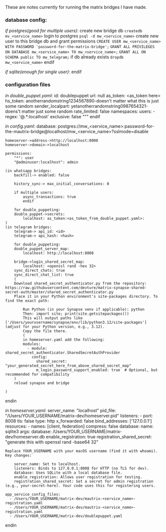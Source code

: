 These are notes currently for running the matrix bridges I have made.



### database config:

*if postgres(good for multiple users)*:
create new bridge db
```createdb mv_<service_name>```
login to postgres
```psql -d mw_<service_name>```
create new user to this bridge db and grant permissions
```CREATE USER mw_<service_name> WITH PASSWORD 'password-for-the-matrix-bridge';```
```GRANT ALL PRIVILEGES ON DATABASE mw_<service_name> TO mw_<service_name>;```
```GRANT ALL ON SCHEMA public TO mw_telegram;```
if db already exists
```dropdb mw_<service_name>```
endif

*if sqlite(enough for single user)*:
endif

### configuration files

*in double_puppet.yaml*:
    id: doublepuppet
    url: null
    as_token: <as_token here> 
    hs_token: anotherrandomstring1234567890-doesn't matter what this is just some random
    sender_localpart: yetanotherrandomstring0987654321-doens't matter just some random
    rate_limited: false
    namespaces:
      users:
      - regex: '@.*:localhost'
        exclusive: false
    """
endif

*in config.yaml*:
    database: postgres://mw_<service_name>:password-for-the-mautrix-bridge@localhost/mw_<service_name>?sslmode=disable

    homeserver->address->http://localhost:8008
    homeserver->domain->localhost

    permissions:
        "*": user
        "@adminuser:localhost": admin

    (in whatsapp bridges:
        backfill-> enabled: false

        history_sync-> max_initial_conversations: 0

        if multiple users:
            async_transactions: true
            endif

        for double_puppeting:
        double_puppet->secrets:
            localhost: as_token:<as_token_from_double_puppet.yaml>:
    )
    (in telegram bridges:
        telegram-> api_id: <id>
        telegram-> api_hash: <hash>

        for double_puppeting:
        double_puppet_server_map:
            localhost: http://localhost:8008

        bridge->login_shared_secret_map:
            localhost: <openssl rand -hex 32>
        sync_direct_chats: true
        sync_direct_chat_list: true
        (
        Download shared_secret_authenticator.py from the repository: https://raw.githubusercontent.com/devture/matrix-synapse-shared-secret-auth/master/shared_secret_authenticator.py
        Place it in your Python environment's site-packages directory. To find the exact path:

            Run Python (in your Synapse venv if applicable): python
            Then: import site; print(site.getsitepackages())
            This will output paths like ['/Users/yourusername/synapse/env/lib/python3.12/site-packages'] (adjust for your Python version, e.g., 3.12).
            Copy the file there.
            (
            in homeserver.yaml add the following: 
            modules:
              - module: shared_secret_authenticator.SharedSecretAuthProvider
                config:
                  shared_secret: "your_generated_secret_here_from_above_shared_secret_map"
                  m_login_password_support_enabled: true  # Optional, but recommended for compatibility
        )
        reload synapse and bridge
        
    )

endin

*in homeserver.yaml*:
    server_name: "localhost"
    pid_file: "/Users/YOUR_USERNAME/matrix-dev/homeserver.pid"
    listeners:
      - port: 8008
        tls: false
        type: http
        x_forwarded: false
        bind_addresses: ['127.0.0.1']
        resources:
          - names: [client, federation]
            compress: false
    database:
      name: sqlite3
      args:
        database: /Users/YOUR_USERNAME/matrix-dev/homeserver.db
    enable_registration: true
    registration_shared_secret: "generate this with openssl rand -base64 32"

    Replace YOUR_USERNAME with your macOS username (find it with whoami). Key changes:

        server_name: Set to localhost.
        listeners: Binds to 127.0.0.1:8008 for HTTP (no TLS for dev).
        database: Uses SQLite with a local database file.
        enable_registration: Allows user registration for testing.
        registration_shared_secret: Set a secret for admin registration (e.g., your-secret-here). Your code uses this for registering users.

    app_service_config_files:
      - /Users/YOUR_USERNAME/matrix-dev/mautrix-<service_name>-registration.yaml
      - /Users/YOUR_USERNAME/matrix-dev/mautrix-<service_name>-registration.yaml
      - /Users/YOUR_USERNAME/matrix-dev/doublepuppet.yaml

endin


